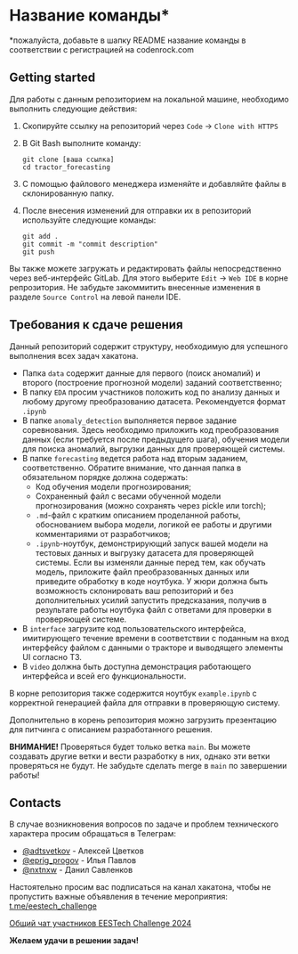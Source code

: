 # Название команды*
*пожалуйста, добавьте в шапку README название команды в соответствии с регистрацией на codenrock.com


## Getting started

Для работы с данным репозиторием на локальной машине, необходимо выполнить следующие действия:  

1. Скопируйте ссылку на репозиторий через `Code` -> `Clone with HTTPS`
2. В Git Bash выполните команду:

    ```
    git clone [ваша ссылка]
    cd tractor_forecasting
    ```
3. С помощью файлового менеджера изменяйте и добавляйте файлы в склонированную папку.
4. После внесения изменений для отправки их в репозиторий используйте следующие команды:
    ```
    git add .
    git commit -m "commit description"
    git push
    ```
Вы также можете загружать и редактировать файлы непосредственно через веб-интерфейс GitLab. Для этого выберите `Edit` -> `Web IDE` в корне репрозитория. Не забудьте закоммитить внесенные изменения в разделе `Source Control` на левой панели IDE.


## Требования к сдаче решения

Данный репозиторий содержит структуру, необходимую для успешного выполнения всех задач хакатона. 

- Папка `data` содержит данные для первого (поиск аномалий) и второго (построение прогнозной модели) заданий соответственно;
- В папку `EDA` просим участников положить код по анализу данных и любому другому преобразованию датасета. Рекомендуется формат `.ipynb`
- В папке `anomaly_detection` выполняется первое задание соревнования. Здесь необходимо приложить код преобразования данных (если требуется после предыдущего шага), обучения модели для поиска аномалий, выгрузки данных для проверяющей системы.
- В папке `forecasting` ведется работа над вторым заданием, соответственно. Обратите внимание, что данная папка в обязательном порядке должна содержать:  
    - Код обучения модели прогнозирования;  
    - Сохраненный файл с весами обученной модели прогнозирования (можно сохранять через pickle или torch);
    - `.md`-файл с кратким описанием проделанной работы, обоснованием выбора модели, логикой ее работы и другими комментариями от разработчиков;
    - `.ipynb`-ноутбук, демонстрирующий запуск вашей модели на тестовых данных и выгрузку датасета для проверяющей системы. Если вы изменяли данные перед тем, как обучать модель, приложите файл преобразованных данных или приведите обработку в коде ноутбука. У жюри должна быть возможность склонировать ваш репозиторий и без дополнительных усилий запустить предсказания, получив в результате работы ноутбука файл с ответами для проверки в проверяющей системе.
- В `interface` загрузите код пользовательского интерфейса, имитирующего течение времени в соответствии с поданным на вход интерфейсу файлом с данными о тракторе и выводящего элементы UI согласно ТЗ.
- В `video` должна быть доступна демонстрация работающего интерфейса и всей его функциональности.

В корне репозитория также содержится ноутбук `example.ipynb` с корректной генерацией файла для отправки в проверяющую систему. 

Дополнительно в корень репозитория можно загрузить презентацию для питчинга с описанием разработанного решения.

__ВНИМАНИЕ!__ Проверяться будет только ветка `main`. Вы можете создавать другие ветки и вести разработку в них, однако эти ветки проверяться не будут. Не забудьте сделать merge в `main` по завершении работы!

## Contacts

В случае возникновения вопросов по задаче и проблем технического характера просим обращаться в Телеграм:

- [@adtsvetkov](https://t.me/adtsvetkov) - Алексей Цветков
- [@eprig_progov](https://t.me/eprig_progov) - Илья Павлов
- [@nxtnxw](https://t.me/nxtnxw) - Данил Савленков

Настоятельно просим вас подписаться на канал хакатона, чтобы не пропустить важные объявления в течение мероприятия: [t.me/eestech_challenge](https://t.me/eestech_challenge)  

[Общий чат участников EESTech Challenge 2024](https://t.me/+fMXj_RCagEozYmZi)

__Желаем удачи в решении задач!__
